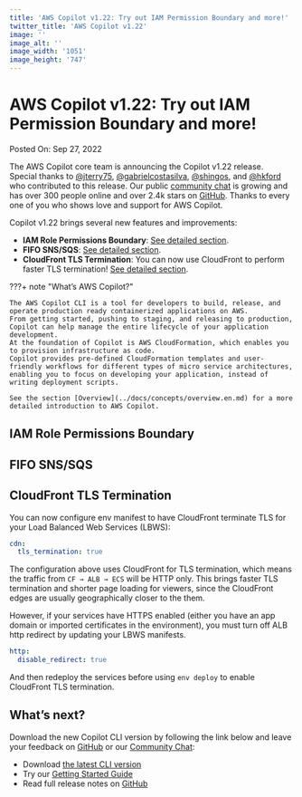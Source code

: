 ```yaml
---
title: 'AWS Copilot v1.22: Try out IAM Permission Boundary and more!'
twitter_title: 'AWS Copilot v1.22'
image: ''
image_alt: ''
image_width: '1051'
image_height: '747'
---
```


# AWS Copilot v1.22: Try out IAM Permission Boundary and more!

Posted On: Sep 27, 2022

The AWS Copilot core team is announcing the Copilot v1.22 release.  
Special thanks to [@jterry75](https://github.com/jterry75), [@gabrielcostasilva](https://github.com/gabrielcostasilva), [@shingos](https://github.com/shingos), and [@hkford](https://github.com/hkford) who contributed to this release.
Our public [сommunity сhat](https://gitter.im/aws/copilot-cli) is growing and has over 300 people online and over 2.4k stars on [GitHub](http://github.com/aws/copilot-cli/).
Thanks to every one of you who shows love and support for AWS Copilot.

Copilot v1.22 brings several new features and improvements:

- **IAM Role Permissions Boundary**: [See detailed section](#iam-role-permissions-boundary).
- **FIFO SNS/SQS**: [See detailed section](#fifo-snssqs).
- **CloudFront TLS Termination**: You can now use CloudFront to perform faster TLS termination! [See detailed section](#cloudfront-tls-termination).

???+ note "What’s AWS Copilot?"

    The AWS Copilot CLI is a tool for developers to build, release, and operate production ready containerized applications on AWS.
    From getting started, pushing to staging, and releasing to production, Copilot can help manage the entire lifecycle of your application development.
    At the foundation of Copilot is AWS CloudFormation, which enables you to provision infrastructure as code.
    Copilot provides pre-defined CloudFormation templates and user-friendly workflows for different types of micro service architectures,
    enabling you to focus on developing your application, instead of writing deployment scripts.

    See the section [Overview](../docs/concepts/overview.en.md) for a more detailed introduction to AWS Copilot.

## IAM Role Permissions Boundary

## FIFO SNS/SQS

## CloudFront TLS Termination

You can now configure env manifest to have CloudFront terminate TLS for your Load Balanced Web Services (LBWS):

```yaml
cdn:
  tls_termination: true
```

The configuration above uses CloudFront for TLS termination, which means the traffic from `CF → ALB → ECS` will be HTTP only. This brings faster TLS termination and shorter page loading for viewers, since the CloudFront edges are usually geographically closer to the them.

However, if your services have HTTPS enabled (either you have an app domain or imported certificates in the environment), you must turn off ALB http redirect by updating your LBWS manifests.

```yaml
http:
  disable_redirect: true
```

And then redeploy the services before using `env deploy` to enable CloudFront TLS termination.

## What’s next?

Download the new Copilot CLI version by following the link below and leave your feedback on [GitHub](https://github.com/aws/copilot-cli/) or our [Community Chat](https://gitter.im/aws/copilot-cli):

- Download [the latest CLI version](../docs/getting-started/install.en.md)
- Try our [Getting Started Guide](../docs/getting-started/first-app-tutorial.en.md)
- Read full release notes on [GitHub](https://github.com/aws/copilot-cli/releases/tag/v1.21.0)
